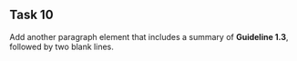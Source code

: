 ## Task 10
Add another paragraph element that includes a summary of **Guideline 1.3**, followed by two blank lines.